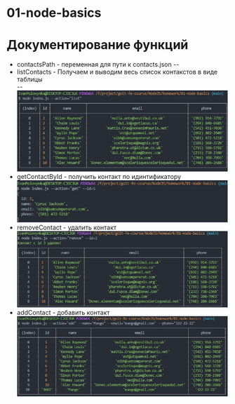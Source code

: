 # 01-node-basics

# Документирование функций

- contactsPath - переменная для пути к contacts.json 
--
- listContacts - Получаем и выводим весь список контакстов в виде таблицы <br/>
--
<img  alt="List"  src="https://raw.githubusercontent.com/transformator98/01-node-basics/main/scrin/list.jpg" /> <br/>
- getContactById - получить контакт по идинтификатору <br/>
<img  alt="Get"  src="https://raw.githubusercontent.com/transformator98/01-node-basics/main/scrin/get.jpg" /><br/>
- removeContact - удалить контакт <br/>
<img  alt="Remove"  src="https://raw.githubusercontent.com/transformator98/01-node-basics/main/scrin/remove.jpg" /><br/>
- addContact - добавить контакт <br/>
<img  alt="Add"  src="https://raw.githubusercontent.com/transformator98/01-node-basics/main/scrin/add.jpg" /><br/>
